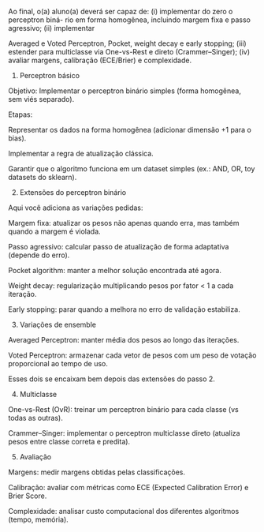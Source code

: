 Ao final, o(a) aluno(a) deverá ser capaz de: (i) implementar do zero o perceptron biná-
rio em forma homogênea, incluindo margem fixa e passo agressivo; (ii) implementar

Averaged e Voted Perceptron, Pocket, weight decay e early stopping; (iii) estender
para multiclasse via One-vs-Rest e direto (Crammer–Singer); (iv) avaliar margens,
calibração (ECE/Brier) e complexidade.

1. Perceptron básico

Objetivo: Implementar o perceptron binário simples (forma homogênea, sem viés separado).

Etapas:

Representar os dados na forma homogênea (adicionar dimensão +1 para o bias).

Implementar a regra de atualização clássica.

Garantir que o algoritmo funciona em um dataset simples (ex.: AND, OR, toy datasets do sklearn).

2. Extensões do perceptron binário

Aqui você adiciona as variações pedidas:

Margem fixa: atualizar os pesos não apenas quando erra, mas também quando a margem é violada.

Passo agressivo: calcular passo de atualização de forma adaptativa (depende do erro).

Pocket algorithm: manter a melhor solução encontrada até agora.

Weight decay: regularização multiplicando pesos por fator < 1 a cada iteração.

Early stopping: parar quando a melhora no erro de validação estabiliza.

3. Variações de ensemble

Averaged Perceptron: manter média dos pesos ao longo das iterações.

Voted Perceptron: armazenar cada vetor de pesos com um peso de votação proporcional ao tempo de uso.

Esses dois se encaixam bem depois das extensões do passo 2.

4. Multiclasse

One-vs-Rest (OvR): treinar um perceptron binário para cada classe (vs todas as outras).

Crammer–Singer: implementar o perceptron multiclasse direto (atualiza pesos entre classe correta e predita).

5. Avaliação

Margens: medir margens obtidas pelas classificações.

Calibração: avaliar com métricas como ECE (Expected Calibration Error) e Brier Score.

Complexidade: analisar custo computacional dos diferentes algoritmos (tempo, memória).


